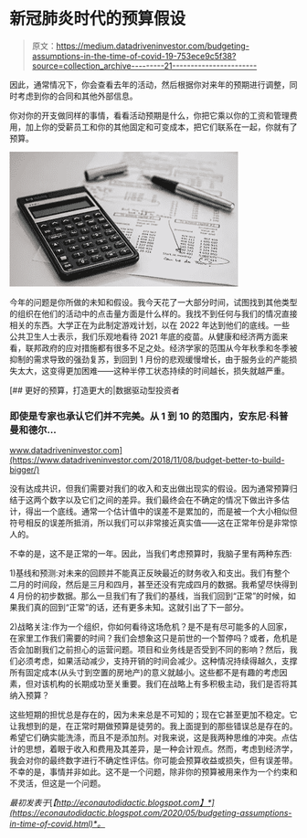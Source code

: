 # 新冠肺炎时代的预算假设

> 原文：<https://medium.datadriveninvestor.com/budgeting-assumptions-in-the-time-of-covid-19-753ece9c5f38?source=collection_archive---------21----------------------->

因此，通常情况下，你会查看去年的活动，然后根据你对来年的预期进行调整，同时考虑到你的合同和其他外部信息。

你对你的开支做同样的事情，看看活动预期是什么，你把它乘以你的工资和管理费用，加上你的受薪员工和你的其他固定和可变成本，把它们联系在一起，你就有了预算。

![](img/ce48b10694d3ccae2f4c5fadbf09614e.png)

今年的问题是你所做的未知和假设。我今天花了一大部分时间，试图找到其他类型的组织在他们的活动中的点击量方面是什么样的。我找不到任何与我们的情况直接相关的东西。大学正在为此制定游戏计划，以在 2022 年达到他们的底线。一些公共卫生人士表示，我们乐观地看待 2021 年底的疫苗。从健康和经济两方面来看，联邦政府的应对措施都有很多不足之处。经济学家的范围从今年秋季和冬季被抑制的需求导致的强劲复苏，到回到 1 月份的悲观缓慢增长，由于服务业的产能损失太大，这变得更加困难——这种半停工状态持续的时间越长，损失就越严重。

[](https://www.datadriveninvestor.com/2018/11/08/budget-better-to-build-bigger/) [## 更好的预算，打造更大的|数据驱动型投资者

### 即使是专家也承认它们并不完美。从 1 到 10 的范围内，安东尼·科普曼和德尔…

www.datadriveninvestor.com](https://www.datadriveninvestor.com/2018/11/08/budget-better-to-build-bigger/) 

没有达成共识，但我们需要对我们的收入和支出做出现实的假设。因为通常预算归结于这两个数字以及它们之间的差异。我们最终会在不确定的情况下做出许多估计，得出一个底线。通常一个估计值中的误差不是累加的，而是被一个大小相似但符号相反的误差所抵消，所以我们可以非常接近真实值——这在正常年份是非常惊人的。

不幸的是，这不是正常的一年。因此，当我们考虑预算时，我脑子里有两种东西:

1)基线和预测:对未来的回顾并不能真正反映最近的财务收入和支出。我们有整个二月的时间段，然后是三月和四月，甚至还没有完成四月的数据。我希望尽快得到 4 月份的初步数据。那么一旦我们有了我们的基线，当我们回到“正常”的时候，如果我们真的回到“正常”的话，还有更多未知。这就引出了下一部分。

2)战略关注:作为一个组织，你如何看待这场危机？是不是有尽可能多的人回家，在家里工作我们需要的时间？我们会想象这只是前世的一个暂停吗？或者，危机是否会加剧我们之前担心的运营问题。项目和业务线是否受到不同的影响？然后，我们必须考虑，如果活动减少，支持开销的时间会减少。这种情况持续得越久，支撑所有固定成本(从头寸到空置的房地产)的意义就越小。这些都不是有趣的考虑因素，但对该机构的长期成功至关重要。我们在战略上有多积极主动，我们是否将其纳入预算？

这些短期的担忧总是存在的，因为未来总是不可知的；现在它甚至更加不稳定。它让我想到的是，在正常时期做预算是徒劳的。我上面提到的那些错误总是存在的。希望它们确实能洗涤，而且不是添加剂。对我来说，这是我两种思维的冲突。点估计的思想，着眼于收入和费用及其差异，是一种会计观点。然而，考虑到经济学，我会对你的最终数字进行不确定性评估。你可能会预算收益或损失，但有误差带。不幸的是，事情并非如此。这不是一个问题，除非你的预算被用来作为一个约束和不灵活，但这是一个问题。

*最初发表于*[*【http://econautodidactic.blogspot.com】*](https://econautodidactic.blogspot.com/2020/05/budgeting-assumptions-in-time-of-covid.html)*。*